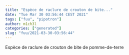 ```yaml
---
title: "Espèce de raclure de crouton de bite..."
date: "Tue Mar 30 03:56:44 CEST 2021"
tags: ["fuu", "pipotron"]
author: m1ch3l
categories: ["generated"]
slug: "fuu/2021-03-30-03:56:44"
---
```


Espèce de raclure de crouton de bite de pomme-de-terre
